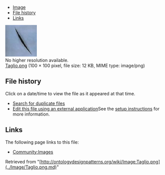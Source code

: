 * [Image](../Image/Taglio.png.md#file)
* [File history](../Image/Taglio.png.md#filehistory)
* [Links](../Image/Taglio.png.md#filelinks)

[![Image:Taglio.png](../images/f/f9/Taglio.png)](../images/f/f9/Taglio.png)  
No higher resolution available.  
[Taglio.png](../images/f/f9/Taglio.png)‎ (100 × 100 pixel, file size: 12 KB, MIME type: image/png)

## File history

Click on a date/time to view the file as it appeared at that time.



  
* [Search for duplicate files](http://ontologydesignpatterns.org/wiki/Special:FileDuplicateSearch/Taglio.png "Special:FileDuplicateSearch/Taglio.png")
* [Edit this file using an external application](http://ontologydesignpatterns.org/wiki/index.php?title=Image:Taglio.png&action=edit&externaledit=true&mode=file "Image:Taglio.png")See the [setup instructions](http://www.mediawiki.org/wiki/Manual:External_editors "http://www.mediawiki.org/wiki/Manual:External_editors") for more information.

## Links



The following page links to this file:


* [Community:Images](../Community/Images.md "Community:Images")


Retrieved from "[http://ontologydesignpatterns.org/wiki/Image:Taglio.png](../Image/Taglio.png.md)"